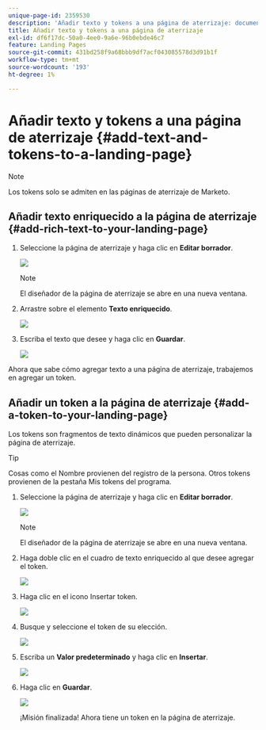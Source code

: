 ```yaml
---
unique-page-id: 2359530
description: 'Añadir texto y tokens a una página de aterrizaje: documentación de Marketo: documentación del producto'
title: Añadir texto y tokens a una página de aterrizaje
exl-id: df6f17dc-50a0-4ee0-9a6e-96b0ebde46c7
feature: Landing Pages
source-git-commit: 431bd258f9a68bbb9df7acf043085578d3d91b1f
workflow-type: tm+mt
source-wordcount: '193'
ht-degree: 1%

---
```


# Añadir texto y tokens a una página de aterrizaje {#add-text-and-tokens-to-a-landing-page}

>[!NOTE]
>
>Los tokens solo se admiten en las páginas de aterrizaje de Marketo.

## Añadir texto enriquecido a la página de aterrizaje {#add-rich-text-to-your-landing-page}

1. Seleccione la página de aterrizaje y haga clic en **Editar borrador**.

   ![](assets/image2014-9-16-14-3a30-3a29.png)

   >[!NOTE]
   >
   >El diseñador de la página de aterrizaje se abre en una nueva ventana.

1. Arrastre sobre el elemento **Texto enriquecido**.

   ![](assets/image2015-5-21-12-3a28-3a49.png)

1. Escriba el texto que desee y haga clic en **Guardar**.

   ![](assets/image2015-7-8-17-3a0-3a49.png)

Ahora que sabe cómo agregar texto a una página de aterrizaje, trabajemos en agregar un token.

## Añadir un token a la página de aterrizaje {#add-a-token-to-your-landing-page}

Los tokens son fragmentos de texto dinámicos que pueden personalizar la página de aterrizaje.

>[!TIP]
>
>Cosas como el Nombre provienen del registro de la persona. Otros tokens provienen de la pestaña Mis tokens del programa.

1. Seleccione la página de aterrizaje y haga clic en **Editar borrador**.

   ![](assets/image2014-9-16-14-3a30-3a54.png)

   >[!NOTE]
   >
   >El diseñador de la página de aterrizaje se abre en una nueva ventana.

1. Haga doble clic en el cuadro de texto enriquecido al que desee agregar el token.

   ![](assets/image2015-5-21-12-3a30-3a5.png)

1. Haga clic en el icono Insertar token.

   ![](assets/image2015-7-8-17-3a21-3a53.png)

1. Busque y seleccione el token de su elección.

   ![](assets/image2014-9-16-14-3a31-3a20.png)

1. Escriba un **Valor predeterminado** y haga clic en **Insertar**.

   ![](assets/image2014-9-16-14-3a31-3a29.png)

1. Haga clic en **Guardar**.

   ![](assets/image2015-7-8-17-3a25-3a22.png)

   ¡Misión finalizada! Ahora tiene un token en la página de aterrizaje.

